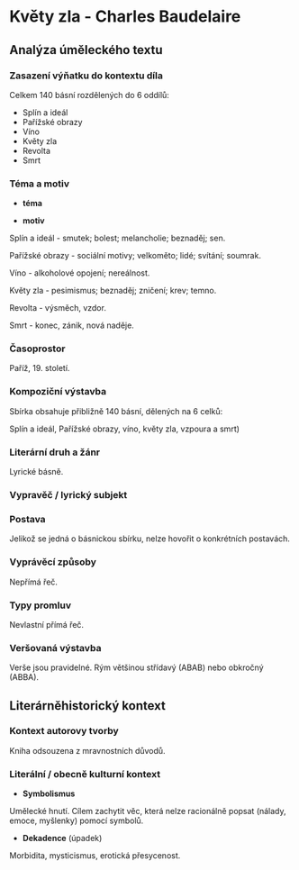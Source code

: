 # Květy zla - Charles Baudelaire

## Analýza úměleckého textu

### Zasazení výňatku do kontextu díla

Celkem 140 básní rozdělených do 6 oddílů:

- Splín a ideál
- Pařížské obrazy
- Víno
- Květy zla
- Revolta
- Smrt

### Téma a motiv

- **téma**

- **motiv**

Splín a ideál - smutek; bolest; melancholie; beznaděj; sen.

Pařížské obrazy - sociální motivy; velkoměto; lidé; svítání; soumrak.

Víno - alkoholové opojení; nereálnost.

Květy zla - pesimismus; beznaděj; zničení; krev; temno.

Revolta - výsměch, vzdor.

Smrt - konec, zánik, nová naděje.

### Časoprostor

Paříž, 19. století.

### Kompoziční výstavba

Sbírka obsahuje přibližně 140 básní, dělených na 6 celků:

Splín a ideál, Pařížské obrazy, víno, květy zla, vzpoura a smrt)

### Literární druh a žánr

Lyrické básně.

### Vypravěč / lyrický subjekt

### Postava

Jelikož se jedná o básnickou sbírku, nelze hovořit o konkrétních postavách.

### Vyprávěcí způsoby

Nepřímá řeč.

### Typy promluv

Nevlastní přímá řeč.

### Veršovaná výstavba

Verše jsou pravidelné. Rým většinou střídavý (ABAB) nebo obkročný (ABBA).

## Literárněhistorický kontext

### Kontext autorovy tvorby

Kniha odsouzena z mravnostních důvodů.

### Literální / obecně kulturní kontext

- **Symbolismus**

Umělecké hnutí. Cílem zachytit věc, která nelze racionálně popsat (nálady, emoce, myšlenky) pomocí symbolů.

- **Dekadence** (úpadek)

Morbidita, mysticismus, erotická přesycenost.
